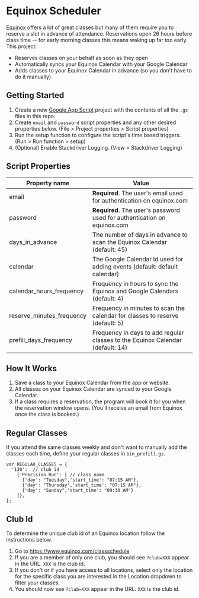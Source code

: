 # Equinox Scheduler

[Equinox](https://equinox.com) offers a lot of great classes but many of them require you to reserve a slot in advance of attendance. Reservations open 26 hours before class time -- for early morning classes this means waking up far too early. This project:

- Reserves classes on your behalf as soon as they open
- Automatically syncs your Equinox Calendar with your Google Calendar
- Adds classes to your Equinox Calendar in advance (so you don't have to do it manually)

## Getting Started

1. Create a new [Google App Script](https://script.google.com/home/my) project with the contents of all the `.gs` files in this repo.
1. Create `email` and `password` script properties and any other desired properties below. (File > Project properties > Script properties)
1. Run the setup function to configure the script's time based triggers. (Run > Run function > setup)
1. (Optional) Enable Stackdriver Logging. (View > Stackdriver Logging)

## Script Properties

Property name | Value
------------ | -------------
email | **Required**. The user's email used for authentication on equinox.com
password | **Required**. The user's password used for authentication on equinox.com
days_in_advance | The number of days in advance to scan the Equinox Calendar (default: 45)
calendar | The Google Calendar Id used for adding events (default: default calendar)
calendar_hours_frequency | Frequency in hours to sync the Equinox and Google Calendars (default: 4)
reserve_minutes_frequency | Frequency in minutes to scan the calendar for classes to reserve (default: 5)
prefill_days_frequency | Frequency in days to add regular classes to the Equinox Calendar (default: 14)

## How It Works

1. Save a class to your Equinox Calendar from the app or website.
1. All classes on your Equinox Calendar are synced to your Google Calendar.
1. If a class requires a reservation, the program will book it for you when the reservation window opens. (You'll receive an email from Equinox once the class is booked.)

## Regular Classes

If you attend the same classes weekly and don't want to manually add the classes each time, define your regular classes in `bin_prefill.gs`.

```
var REGULAR_CLASSES = {
  '130':  // club id
    {'Precision Run': [ // class name
      {'day': "Tuesday",'start_time': "07:15 AM"},
      {'day': "Thursday",'start_time': "07:15 AM"},
      {'day': "Sunday",'start_time': "09:30 AM"}
    ]},
};
```

## Club Id

To determine the unique club id of an Equinox location follow the instructions below.

1. Go to https://www.equinox.com/classschedule
1. If you are a member of only one club, you should see `?club=XXX` appear in the URL. `XXX` is the club id.
1. If you don't or if you have access to all locations, select only the location for the specific class you are interested in the Location dropdown to filter your classes.
1. You should now see `?club=XXX` appear in the URL. `XXX` is the club id.
